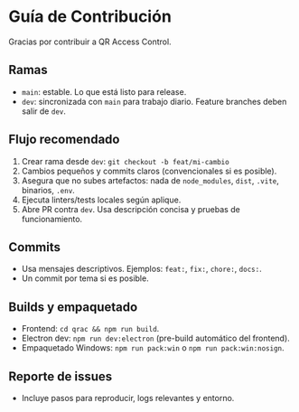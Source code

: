 # Guía de Contribución

Gracias por contribuir a QR Access Control.

## Ramas
- `main`: estable. Lo que está listo para release.
- `dev`: sincronizada con `main` para trabajo diario. Feature branches deben salir de `dev`.

## Flujo recomendado
1. Crear rama desde `dev`: `git checkout -b feat/mi-cambio`
2. Cambios pequeños y commits claros (convencionales si es posible).
3. Asegura que no subes artefactos: nada de `node_modules`, `dist`, `.vite`, binarios, `.env`.
4. Ejecuta linters/tests locales según aplique.
5. Abre PR contra `dev`. Usa descripción concisa y pruebas de funcionamiento.

## Commits
- Usa mensajes descriptivos. Ejemplos: `feat:`, `fix:`, `chore:`, `docs:`.
- Un commit por tema si es posible.

## Builds y empaquetado
- Frontend: `cd qrac && npm run build`.
- Electron dev: `npm run dev:electron` (pre-build automático del frontend).
- Empaquetado Windows: `npm run pack:win` o `npm run pack:win:nosign`.

## Reporte de issues
- Incluye pasos para reproducir, logs relevantes y entorno.

